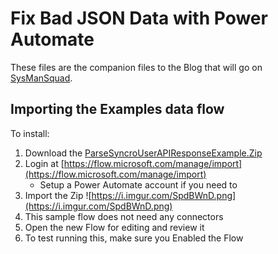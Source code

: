 # Fix Bad JSON Data with Power Automate #

These files are the companion files to the Blog that will go on [SysManSquad](https://sysmansquad.com/blog/).

## Importing the Examples data flow ##

To install:

  1. Download the [ParseSyncroUserAPIResponseExample.Zip](./ParseSyncroUserAPIResponseExample.zip)
  2. Login at [https://flow.microsoft.com/manage/import](https://flow.microsoft.com/manage/import)
     - Setup a Power Automate account if you need to
  3. Import the Zip
     ![https://i.imgur.com/SpdBWnD.png](https://i.imgur.com/SpdBWnD.png)
  4. This sample flow does not need any connectors
  5. Open the new Flow for editing and review it
  6. To test running this, make sure you Enabled the Flow
